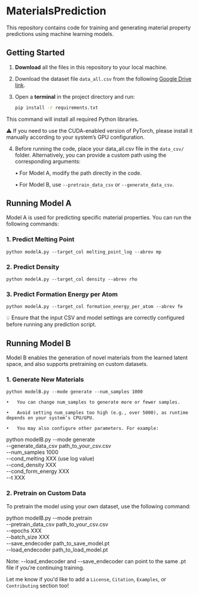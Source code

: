 # MaterialsPrediction

This repository contains code for training and generating material property predictions using machine learning models.

## Getting Started

1. **Download** all the files in this repository to your local machine.

2. Download the dataset file `data_all.csv` from the following [Google Drive link](https://drive.google.com/file/d/1iBU7PA1sMc4bHE1RyUUUm-0JBAhmv-Wh/view?usp=share_link).

3. Open a **terminal** in the project directory and run:

   ```bash
   pip install -r requirements.txt

This command will install all required Python libraries.

⚠️ If you need to use the CUDA-enabled version of PyTorch, please install it manually according to your system’s GPU configuration.

4.	Before running the code, place your data_all.csv file in the `data_csv/` folder.
Alternatively, you can provide a custom path using the corresponding arguments:

	•	For Model A, modify the path directly in the code.

	•	For Model B, use `--pretrain_data_csv` or `--generate_data_csv`.



## Running Model A

Model A is used for predicting specific material properties. You can run the following commands:

### 1. Predict Melting Point

    python modelA.py --target_col melting_point_log --abrev mp

### 2. Predict Density

    python modelA.py --target_col density --abrev rho

### 3. Predict Formation Energy per Atom

    python modelA.py --target_col formation_energy_per_atom --abrev fe

💡 Ensure that the input CSV and model settings are correctly configured before running any prediction script.



## Running Model B

Model B enables the generation of novel materials from the learned latent space, and also supports pretraining on custom datasets.

### 1. Generate New Materials

    python modelB.py --mode generate --num_samples 1000

	•	You can change num_samples to generate more or fewer samples.
 
	•	Avoid setting num_samples too high (e.g., over 5000), as runtime depends on your system’s CPU/GPU.
 
	•	You may also configure other parameters. For example:

   python modelB.py --mode generate \
     --generate_data_csv path_to_your_csv.csv \
     --num_samples 1000 \
     --cond_melting XXX (use log value) \
     --cond_density XXX \
     --cond_form_energy XXX \
     --t XXX

### 2. Pretrain on Custom Data

To pretrain the model using your own dataset, use the following command:

python modelB.py --mode pretrain \
  --pretrain_data_csv path_to_your_csv.csv \
  --epochs XXX \
  --batch_size XXX \
  --save_endecoder path_to_save_model.pt \
  --load_endecoder path_to_load_model.pt

Note: --load_endecoder and --save_endecoder can point to the same .pt file if you’re continuing training.

Let me know if you'd like to add a `License`, `Citation`, `Examples`, or `Contributing` section too!
